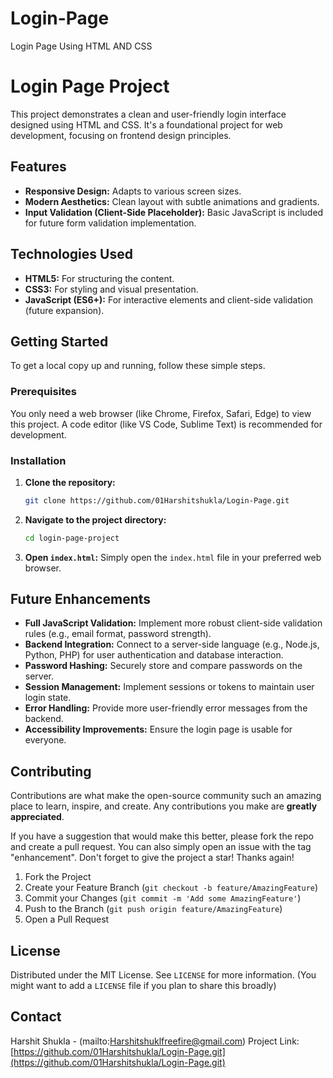 # Login-Page
Login Page Using HTML AND CSS
# Login Page Project

This project demonstrates a clean and user-friendly login interface designed using HTML and CSS. It's a foundational project for web development, focusing on frontend design principles.

## Features

* **Responsive Design:** Adapts to various screen sizes.
* **Modern Aesthetics:** Clean layout with subtle animations and gradients.
* **Input Validation (Client-Side Placeholder):** Basic JavaScript is included for future form validation implementation.

## Technologies Used

* **HTML5:** For structuring the content.
* **CSS3:** For styling and visual presentation.
* **JavaScript (ES6+):** For interactive elements and client-side validation (future expansion).

## Getting Started

To get a local copy up and running, follow these simple steps.

### Prerequisites

You only need a web browser (like Chrome, Firefox, Safari, Edge) to view this project. A code editor (like VS Code, Sublime Text) is recommended for development.

### Installation

1.  **Clone the repository:**
    ```bash
    git clone https://github.com/01Harshitshukla/Login-Page.git
    ```
2.  **Navigate to the project directory:**
    ```bash
    cd login-page-project
    ```
3.  **Open `index.html`:**
    Simply open the `index.html` file in your preferred web browser.

## Future Enhancements

* **Full JavaScript Validation:** Implement more robust client-side validation rules (e.g., email format, password strength).
* **Backend Integration:** Connect to a server-side language (e.g., Node.js, Python, PHP) for user authentication and database interaction.
* **Password Hashing:** Securely store and compare passwords on the server.
* **Session Management:** Implement sessions or tokens to maintain user login state.
* **Error Handling:** Provide more user-friendly error messages from the backend.
* **Accessibility Improvements:** Ensure the login page is usable for everyone.

## Contributing

Contributions are what make the open-source community such an amazing place to learn, inspire, and create. Any contributions you make are **greatly appreciated**.

If you have a suggestion that would make this better, please fork the repo and create a pull request. You can also simply open an issue with the tag "enhancement".
Don't forget to give the project a star! Thanks again!

1.  Fork the Project
2.  Create your Feature Branch (`git checkout -b feature/AmazingFeature`)
3.  Commit your Changes (`git commit -m 'Add some AmazingFeature'`)
4.  Push to the Branch (`git push origin feature/AmazingFeature`)
5.  Open a Pull Request

## License

Distributed under the MIT License. See `LICENSE` for more information. (You might want to add a `LICENSE` file if you plan to share this broadly)

## Contact

Harshit Shukla - (mailto:Harshitshuklfreefire@gmail.com)
Project Link: [https://github.com/01Harshitshukla/Login-Page.git](https://github.com/01Harshitshukla/Login-Page.git)
